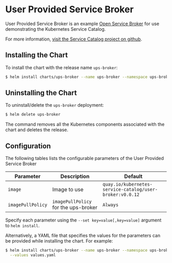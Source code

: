 # User Provided Service Broker

User Provided Service Broker is an example
[Open Service Broker](https://www.openservicebrokerapi.org/)
for use demonstrating the Kubernetes
Service Catalog.

For more information,
[visit the Service Catalog project on github](https://github.com/kubernetes-incubator/service-catalog).

## Installing the Chart

To install the chart with the release name `ups-broker`:

```bash
$ helm install charts/ups-broker --name ups-broker --namespace ups-broker
```

## Uninstalling the Chart

To uninstall/delete the `ups-broker` deployment:

```bash
$ helm delete ups-broker
```

The command removes all the Kubernetes components associated with the chart and
deletes the release.

## Configuration

The following tables lists the configurable parameters of the User Provided
Service Broker

| Parameter | Description | Default |
|-----------|-------------|---------|
| `image` | Image to use | `quay.io/kubernetes-service-catalog/user-broker:v0.0.12` |
| `imagePullPolicy` | `imagePullPolicy` for the ups-broker | `Always` |

Specify each parameter using the `--set key=value[,key=value]` argument to
`helm install`.

Alternatively, a YAML file that specifies the values for the parameters can be
provided while installing the chart. For example:

```bash
$ helm install charts/ups-broker --name ups-broker --namespace ups-broker \
  --values values.yaml
```
